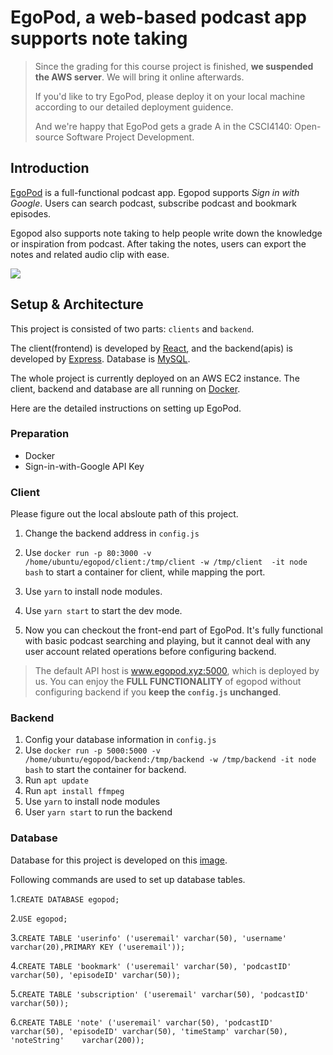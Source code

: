 # EgoPod, a web-based podcast app supports note taking

> Since the grading for this course project is finished, **we suspended the AWS server**. We will bring it online afterwards.
> 
> If you'd like to try EgoPod, please deploy it on your local machine according to our detailed deployment guidence.
> 
> And we're happy that EgoPod gets a grade A in the CSCI4140: Open-source Software Project Development.

## Introduction

[EgoPod](http://www.egopod.xyz) is a full-functional podcast app. Egopod supports *Sign in with Google*. Users can search podcast, subscribe podcast and bookmark episodes. 


Egopod also supports note taking to help people write down the knowledge or inspiration from podcast. After taking the notes, users can export the notes and related audio clip with ease.

![](https://i.imgur.com/WK6PFKk.png)

## Setup & Architecture

This project is consisted of two parts: `clients` and `backend`.

The client(frontend) is developed by [React](https://reactjs.org/), and the backend(apis) is developed by [Express](https://expressjs.com/). Database is [MySQL](https://www.mysql.com/).

The whole project is currently deployed on an AWS EC2 instance. The client, backend and database are all running on [Docker](https://www.docker.com/). 

Here are the detailed instructions on setting up EgoPod.

### Preparation

- Docker
- Sign-in-with-Google API Key

### Client

Please figure out the local absloute path of this project.

1. Change the backend address in `config.js`
2. Use `docker run -p 80:3000 -v /home/ubuntu/egopod/client:/tmp/client -w /tmp/client  -it node bash` to start a container for client, while mapping the port.

3. Use `yarn` to install node modules.
4. Use `yarn start`  to start the dev mode.
5. Now you can checkout the front-end part of EgoPod. It's fully functional with basic podcast searching and playing, but it cannot deal with any user account related operations before configuring backend.

> The default API host is www.egopod.xyz:5000, which is deployed by us. You can enjoy the **FULL FUNCTIONALITY** of egopod without configuring backend if you **keep the `config.js` unchanged**.



### Backend

1. Config your database information in `config.js`
2. Use `docker run -p 5000:5000 -v /home/ubuntu/egopod/backend:/tmp/backend -w /tmp/backend -it node bash` to start the container for backend.
3. Run `apt update`
4. Run `apt install ffmpeg`
5. Use `yarn` to install node modules
6. User `yarn start` to run the backend



### Database

Database for this project is developed on this [image](https://hub.docker.com/_/mysql). 

Following commands are used to set up database tables. 

1.`CREATE DATABASE egopod;`

2.`USE egopod;`

3.`CREATE TABLE 'userinfo' ('useremail' varchar(50), 'username' varchar(20),PRIMARY KEY ('useremail'));`

4.`CREATE TABLE 'bookmark' ('useremail' varchar(50), 'podcastID' varchar(50), 'episodeID' varchar(50));`

5.`CREATE TABLE 'subscription' ('useremail' varchar(50), 'podcastID' varchar(50));`

6.`CREATE TABLE 'note' ('useremail' varchar(50), 'podcastID' varchar(50), 'episodeID' varchar(50), 'timeStamp' varchar(50), 'noteString'	varchar(200));`



